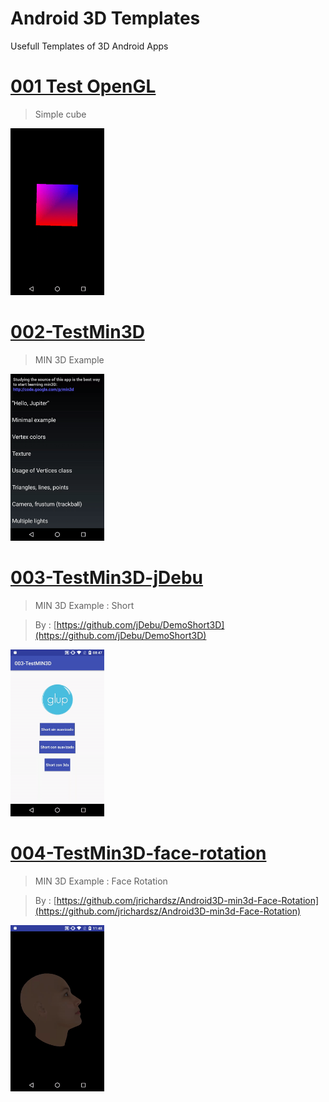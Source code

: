 Android 3D Templates
=================

Usefull Templates of 3D Android Apps


# [001 Test OpenGL](/001-TestOpenGL)

> Simple cube

<img src="001-TestOpenGL/home.gif?raw=true" width="150">

# [002-TestMin3D](/002-TestMin3D)

> MIN 3D Example

<img src="002-TestMin3D/home.gif?raw=true" width="150">

# [003-TestMin3D-jDebu](/003-TestMin3D-jDebu)

> MIN 3D Example : Short

> By :  [https://github.com/jDebu/DemoShort3D](https://github.com/jDebu/DemoShort3D)

<img src="003-TestMin3D-jDebu/home.gif?raw=true" width="150">

# [004-TestMin3D-face-rotation](#)

> MIN 3D Example : Face Rotation

> By :  [https://github.com/jrichardsz/Android3D-min3d-Face-Rotation](https://github.com/jrichardsz/Android3D-min3d-Face-Rotation)

<img src="004-TestMin3D-face-rotation/home.gif?raw=true" width="150">


